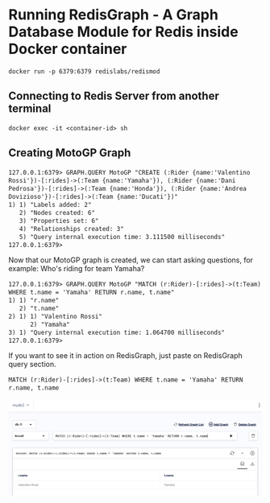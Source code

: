 
# Running RedisGraph - A Graph Database Module for Redis inside Docker container

```
docker run -p 6379:6379 redislabs/redismod
```

## Connecting to Redis Server from another terminal

```
docker exec -it <container-id> sh
```

## Creating MotoGP Graph

```
127.0.0.1:6379> GRAPH.QUERY MotoGP "CREATE (:Rider {name:'Valentino Rossi'})-[:rides]->(:Team {name:'Yamaha'}), (:Rider {name:'Dani Pedrosa'})-[:rides]->(:Team {name:'Honda'}), (:Rider {name:'Andrea Dovizioso'})-[:rides]->(:Team {name:'Ducati'})"
1) 1) "Labels added: 2"
   2) "Nodes created: 6"
   3) "Properties set: 6"
   4) "Relationships created: 3"
   5) "Query internal execution time: 3.111500 milliseconds"
127.0.0.1:6379>
```

Now that our MotoGP graph is created, we can start asking questions, for example: Who's riding for team Yamaha?


```
127.0.0.1:6379> GRAPH.QUERY MotoGP "MATCH (r:Rider)-[:rides]->(t:Team) WHERE t.name = 'Yamaha' RETURN r.name, t.name"
1) 1) "r.name"
   2) "t.name"
2) 1) 1) "Valentino Rossi"
      2) "Yamaha"
3) 1) "Query internal execution time: 1.064700 milliseconds"
127.0.0.1:6379>
```

If you want to see it in action on RedisGraph, just paste on RedisGraph query section.

```
MATCH (r:Rider)-[:rides]->(t:Team) WHERE t.name = 'Yamaha' RETURN r.name, t.name
```

![My Image](https://github.com/ajeetraina/redis/blob/master/modules/docker/redisgraph/Screen%20Shot%202020-04-06%20at%2011.43.44%20PM.png)
